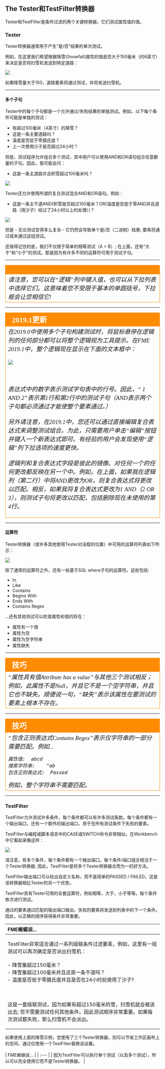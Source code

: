 ## The Tester和TestFilter转换器 ##

Tester和TestFilter是条件过滤的两个关键转换器。它们测试属性值的值。


### Tester ###

Tester转换器通常用于产生“是/否”结果的单次测试。

例如，在这里我们希望根据降雪(Snowfall)属性的值是否大于150毫米（约6英寸）来决定是否将扫雪机发送到特定道路：

![](./Images/Img4.049.TesterTransformer.png)

如果降雪量大于150，道路要素将通过测试，并将发送扫雪机。

---

#### 多个子句

Tester中的每个子句都是一个允许通过/失败结果的单独测试。例如，以下每个条件可能是单独的测试：

* 有超过100毫米（4英寸）的降雪？
* 这是一条主要道路吗？
* 温度是否低于零摄氏度？
* 上一次使用沙子是否超过24小时？

但是，测试程序允许组合多个测试，其中用户可以使用AND和OR语句组合任意数量的子句。因此，我可能会问：

* 这是一条主道路并且积雪超过100毫米吗？


![](./Images/Img4.050.TesterANDStatement.png)

Tester还允许使用所谓的复合测试混合AND和OR语句。例如：

* 这是一条主干道AND\(积雪是否超过100毫米？OR\(温度是否低于零AND并且道路（用沙子）经过了24小时以上的处理）)？

![](./Images/Img4.051.TesterTransformerComplex.png)

但是 - 无论测试变得多么复杂 - 它仍然会导致单个是/否（二进制）结果; 要素将通过或未通过这组测试。

还值得记住的是，我们不仅限于简单的相等测试（A = B）; 在上面，还有“大于”和“小于”的测试。那是因为有许多不同的运算符可用于测试子句。

---

<!--Warning Section--> 

<table style="border-spacing: 0px">
<tr>
<td style="vertical-align:middle;background-color:darkorange;border: 2px solid darkorange">
<i class="fa fa-exclamation-triangle fa-lg fa-pull-left fa-fw" style="color:white;padding-right: 12px;vertical-align:text-top"></i>
<span style="color:white;font-size:x-large;font-weight: bold;font-family:serif"警告</span>
</td>
</tr>

<tr>
<td style="border: 1px solid darkorange">
<span style="font-family:serif; font-style:italic; font-size:larger">
请注意，您可以在“逻辑”列中键入值，也可以从下拉列表中选择它们。这意味着您不受限于基本的单圆括号，下拉框会让您相信它!
</span>
</td>
</tr>
</table>

---

<!--Updated Section-->

<table style="border-spacing: 0px"><tr><td style="vertical-align:middle;background-color:darkorange;border: 2px solid darkorange"><i class="fa fa-bolt fa-lg fa-pull-left fa-fw" style="color:white;padding-right: 12px;vertical-align:text-top"></i><span style="color:white;font-size:x-large;font-weight: bold;font-family:serif">2019.1更新</span></td></tr>

<tr><td style="border: 1px solid darkorange"><span style="font-family:serif; font-style:italic; font-size:larger">在2019.0中使用多个子句构建测试时，将鼠标悬停在逻辑列的任何部分都可以将整个逻辑视为工具提示。在FME 2019.1中，整个逻辑现在显示在下面的文本框中：<br><br>

<img src="./Images/Img4.051b.TesterCompositeExpression.png" />

<br><br>表达式中的数字表示测试字句表中的行号。因此，“ 1 AND 2”表示第1行和第2行中的测试子句（AND表示两个子句都必须通过才能使整个要素通过。） 
<br><br>另外请注意，在2019.1中，您还可以通过直接编辑复合表达式来调整测试组合。为此，只需要用户单击“编辑”按钮并键入一个新表达式即可。有经验的用户会发现使用“逻辑”列下拉选项的速度更快。 
<br><br>逻辑列和复合表达式字段是彼此的镜像。对任何一个的任何更改都反映在另一个中。例如，在上面，如果我在逻辑列（第二行）中将AND更改为OR，则复合表达式将更改以匹配。相反，如果我将复合表达式更改为1 AND（2 OR 3），则测试子句将更改以匹配，包括删除现在未使用的第4行。
</span></td></tr></table>

---

#### 运算符

Tester转换器（或许多其他使用Tester对话框的位置）中可用的运算符列表如下所示：

![](./Images/Img4.052.TesterOperators.png)

除了通常的运算符之外，还有一些基于SQL where子句的运算符。这些包括:

* In
* Like
* Contains
* Begins With
* Ends With
* Contains Regex

...还有其他测试可以检查属性和值的存在：

* 属性有一个值
* 属性为空
* 属性为空字符串
* 属性缺失

---

<!--Tip Section-->

<table style="border-spacing: 0px">
<tr>
<td style="vertical-align:middle;background-color:darkorange;border: 2px solid darkorange">
<i class="fa fa-info-circle fa-lg fa-pull-left fa-fw" style="color:white;padding-right: 12px;vertical-align:text-top"></i>
<span style="color:white;font-size:x-large;font-weight: bold;font-family:serif">技巧</span>
</td>
</tr>

<tr>
<td style="border: 1px solid darkorange">
<span style="font-family:serif; font-style:italic; font-size:larger">
“属性具有值Attribute has a value”与其他三个测试相反；例如，此属性不是Null，并且它不是一个空字符串，并且它也不缺失。顺便说一句，“缺失”表示该属性在要测试的要素上根本不存在。
</span>
</td>
</tr>
</table>

---

<!--Tip Section-->

<table style="border-spacing: 0px">
<tr>
<td style="vertical-align:middle;background-color:darkorange;border: 2px solid darkorange">
<i class="fa fa-info-circle fa-lg fa-pull-left fa-fw" style="color:white;padding-right: 12px;vertical-align:text-top"></i>
<span style="color:white;font-size:x-large;font-weight: bold;font-family:serif">技巧</span>
</td>
</tr>

<tr>
<td style="border: 1px solid darkorange">
<span style="font-family:serif; font-style:italic; font-size:larger">
“包含正则表达式Contains Regex”表示仅字符串的一部分需要匹配。例如...
<pre>
属性值:  abcd
搜索字符串:    ^ab
包含正则表达式:  Passed
</pre>
例如，整个字符串不需要匹配。
</span>
</td>
</tr>
</table>

---

### TestFilter ###
TestFilter允许测试许多条件，每个条件都可以有许多测试条款。每个条件都有一个输出端口，还有一个额外的输出端口，用于在所有测试条件下失败的要素。

TestFilter与编程或脚本语言中的CASE或SWITCH命令非常相似。在Workbench中它看起来像这样：

![](./Images/Img4.053.GoodTestFilterExample.png)

请注意，有多个条件，每个条件都有一个输出端口。每个条件/端口组合相当于一个Tester转换器; 因此，TestFilter是将多个Tester转换器合而为一的好方法。

TestFilter输出端口可以给出自定义名称，而不是简单的PASSED / FAILED，这是该转换器相比Tester的另一个优势。

TestFilter具有Tester可用的全套运算符，例如相等，大于，小于等等。每个条件依次进行测试。

通过的要素通过匹配的输出端口输出。失败的要素将发送到列表中的下一个条件。因此，以正确的顺序获得条件非常重要。

<table>
  <thead>
    <tr>
      <th style="text-align:left">FME蜥蜴说...</th>
    </tr>
  </thead>
  <tbody>
    <tr>
      <td style="text-align:left">
        <p>TestFilter非常适合通过一系列级联条件过滤要素，例如，这里有一组测试可以再次确定是否派出扫雪机：
          <br />
          <br />- 降雪量超过150毫米？
          <br />- 降雪量超过100毫米并且这是一条干道吗？
          <br />- 温度是否低于零摄氏度并且是否在24小时前使用了沙子?</p>
        <p>
          <br />
          <br />这是一套级联测试，因为如果有超过150毫米的雪，扫雪机就会被送出去; 您不需要测试任何其他条件。因此测试顺序非常重要。如果每次测试都失败，那么扫雪机不会派出。
          </p>
      </td>
    </tr>
  </tbody>
</table>如果使用上面的降雪示例，您使用了三个Tester转换器，则可以节省工作区画布上的空间，通过仅使用一个TestFilter替换该设置。
<br><br>
|  FME蜥蜴说... |
| :--- |
|  因为TestFilter可以执行单个测试（以及多个测试），所以可以完全使用它而不是Tester转换器。 |

